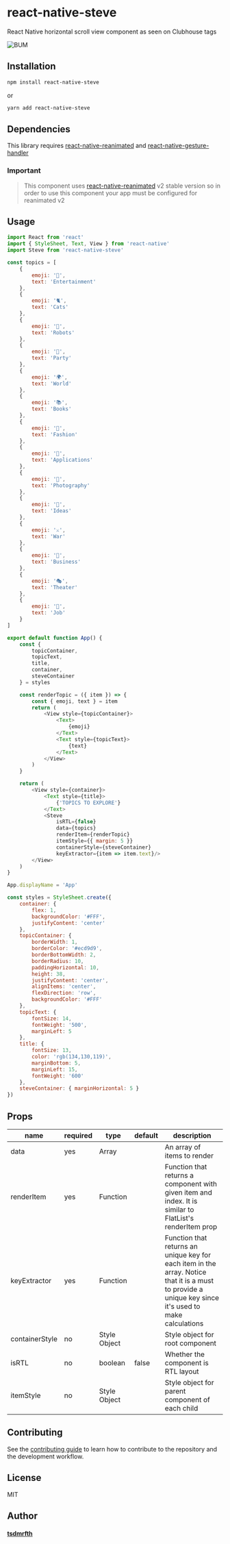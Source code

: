 # react-native-steve

React Native horizontal scroll view component as seen on Clubhouse tags

![BUM](https://media.giphy.com/media/FFq4lKeqeAIFrh7CrI/giphy.gif)

## Installation

```sh
npm install react-native-steve
```

or

```sh
yarn add react-native-steve
```

## Dependencies
This library requires [react-native-reanimated](https://github.com/software-mansion/react-native-reanimated) and [react-native-gesture-handler](https://github.com/software-mansion/react-native-gesture-handler)

### Important

> This component uses [react-native-reanimated](https://docs.swmansion.com/react-native-reanimated/docs) v2 stable version so in order to use this component your app must be configured for reanimated v2

## Usage

```javascript
import React from 'react'
import { StyleSheet, Text, View } from 'react-native'
import Steve from 'react-native-steve'

const topics = [
    {
        emoji: '🍻',
        text: 'Entertainment'
    },
    {
        emoji: '🐈',
        text: 'Cats'
    },
    {
        emoji: '🦾',
        text: 'Robots'
    },
    {
        emoji: '🎉',
        text: 'Party'
    },
    {
        emoji: '🌍',
        text: 'World'
    },
    {
        emoji: '📚',
        text: 'Books'
    },
    {
        emoji: '👘',
        text: 'Fashion'
    },
    {
        emoji: '📱',
        text: 'Applications'
    },
    {
        emoji: '📸',
        text: 'Photography'
    },
    {
        emoji: '🧠',
        text: 'Ideas'
    },
    {
        emoji: '⚔️',
        text: 'War'
    },
    {
        emoji: '💼',
        text: 'Business'
    },
    {
        emoji: '🎭',
        text: 'Theater'
    },
    {
        emoji: '📮',
        text: 'Job'
    }
]

export default function App() {
    const {
        topicContainer,
        topicText,
        title,
        container,
        steveContainer
    } = styles

    const renderTopic = ({ item }) => {
        const { emoji, text } = item
        return (
            <View style={topicContainer}>
                <Text>
                    {emoji}
                </Text>
                <Text style={topicText}>
                    {text}
                </Text>
            </View>
        )
    }

    return (
        <View style={container}>
            <Text style={title}>
                {'TOPICS TO EXPLORE'}
            </Text>
            <Steve
                isRTL={false}
                data={topics}
                renderItem={renderTopic}
                itemStyle={{ margin: 5 }}
                containerStyle={steveContainer}
                keyExtractor={item => item.text}/>
        </View>
    )
}

App.displayName = 'App'

const styles = StyleSheet.create({
    container: {
        flex: 1,
        backgroundColor: '#FFF',
        justifyContent: 'center'
    },
    topicContainer: {
        borderWidth: 1,
        borderColor: '#ecd9d9',
        borderBottomWidth: 2,
        borderRadius: 10,
        paddingHorizontal: 10,
        height: 38,
        justifyContent: 'center',
        alignItems: 'center',
        flexDirection: 'row',
        backgroundColor: '#FFF'
    },
    topicText: {
        fontSize: 14,
        fontWeight: '500',
        marginLeft: 5
    },
    title: {
        fontSize: 13,
        color: 'rgb(134,130,119)',
        marginBottom: 5,
        marginLeft: 15,
        fontWeight: '600'
    },
    steveContainer: { marginHorizontal: 5 }
})
```

## Props

| name                      | required | type |  default | description |
| ------------------------- | -------- | ---- |  ------- | ------------|
| data                | yes      |   Array      |  | An array of items to render
| renderItem | yes | Function | | Function that returns a component with given item and index. It is similar to FlatList's renderItem prop  |
|keyExtractor| yes | Function| | Function that returns an unique key for each item in the array. Notice that it is a must to provide a unique key since it's used to make calculations||
|containerStyle|no|Style Object| | Style object for root component |
|isRTL|no|boolean|false|Whether the component is RTL layout|
|itemStyle|no|Style Object| |Style object for parent component of each child|

## Contributing

See the [contributing guide](CONTRIBUTING.md) to learn how to contribute to the repository and the development workflow.

## License

MIT

## Author

#### [tsdmrfth](https://twitter.com/tsdmrfth)
